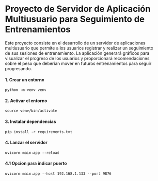 # Proyecto de Servidor de Aplicación Multiusuario para Seguimiento de Entrenamientos

Este proyecto consiste en el desarrollo de un servidor de aplicaciones multiusuario que permite a los usuarios registrar y realizar un seguimiento de sus sesiones de entrenamiento. La aplicación generará gráficos para visualizar el progreso de los usuarios y proporcionará recomendaciones sobre el peso que deberían mover en futuros entrenamientos para seguir progresando.

#### 1. Crear un entorno
```
python -m venv venv 
```
#### 2. Activar el entorno

```
source venv/bin/activate 
```
#### 3. Instalar dependencias
```
pip install -r requirements.txt 
```
#### 4. Lanzar el servidor
```
uvicorn main:app --reload
```
#### 4.1 Opcion para indicar puerto
```
uvicorn main:app --host 192.168.1.133 --port 9876
```